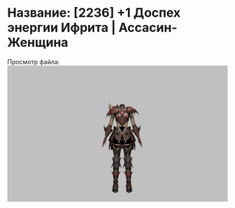 # Название: [2236] +1 Доспех энергии Ифрита | Ассасин-Женщина

Просмотр файла:
![p070020.png](p070020.png)